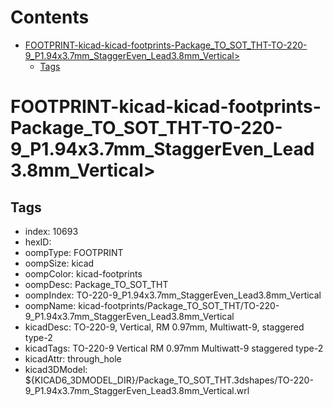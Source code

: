 



Contents
========

* [FOOTPRINT-kicad-kicad-footprints-Package_TO_SOT_THT-TO-220-9_P1.94x3.7mm_StaggerEven_Lead3.8mm_Vertical>](#footprint-kicad-kicad-footprints-package_to_sot_tht-to-220-9_p194x37mm_staggereven_lead38mm_vertical)
	* [Tags](#tags)

# FOOTPRINT-kicad-kicad-footprints-Package_TO_SOT_THT-TO-220-9_P1.94x3.7mm_StaggerEven_Lead3.8mm_Vertical>

## Tags

- index: 10693
- hexID: 
- oompType: FOOTPRINT
- oompSize: kicad
- oompColor: kicad-footprints
- oompDesc: Package_TO_SOT_THT
- oompIndex: TO-220-9_P1.94x3.7mm_StaggerEven_Lead3.8mm_Vertical
- oompName: kicad-footprints/Package_TO_SOT_THT/TO-220-9_P1.94x3.7mm_StaggerEven_Lead3.8mm_Vertical
- kicadDesc: TO-220-9, Vertical, RM 0.97mm, Multiwatt-9, staggered type-2
- kicadTags: TO-220-9 Vertical RM 0.97mm Multiwatt-9 staggered type-2
- kicadAttr: through_hole
- kicad3DModel: ${KICAD6_3DMODEL_DIR}/Package_TO_SOT_THT.3dshapes/TO-220-9_P1.94x3.7mm_StaggerEven_Lead3.8mm_Vertical.wrl
